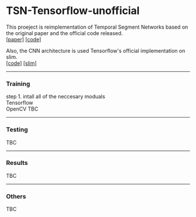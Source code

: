 # TSN-Tensorflow-unofficial
This proeject is reimplementation of Temporal Segment Networks based on the original paper and the official code released.  
[[paper]](http://wanglimin.github.io/papers/WangXWQLTV_ECCV16.pdf)
[[code]](https://github.com/yjxiong/temporal-segment-networks)  

Also, the CNN architecture is used Tensorflow's official implementation on slim.  
[[code]](https://github.com/tensorflow/models/tree/master/research/slim)
[[slim]](https://github.com/tensorflow/tensorflow/blob/master/tensorflow/contrib/slim/python/slim/learning.py)

***
### Training
step 1. intall all of the neccesary moduals  
Tensorflow  
OpenCV
TBC
***
### Testing
TBC
***
### Results
TBC
***
### Others
TBC
